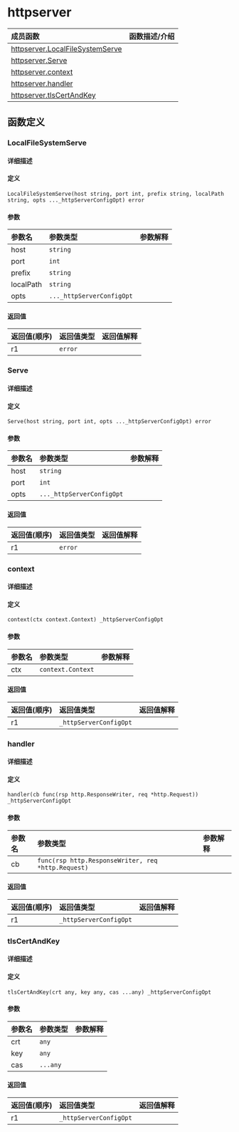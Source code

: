 # httpserver

|成员函数|函数描述/介绍|
|:------|:--------|
| [httpserver.LocalFileSystemServe](#LocalFileSystemServe) ||
| [httpserver.Serve](#Serve) ||
| [httpserver.context](#context) ||
| [httpserver.handler](#handler) ||
| [httpserver.tlsCertAndKey](#tlsCertAndKey) ||


## 函数定义
### LocalFileSystemServe

#### 详细描述


#### 定义

`LocalFileSystemServe(host string, port int, prefix string, localPath string, opts ..._httpServerConfigOpt) error`

#### 参数
|参数名|参数类型|参数解释|
|:-----------|:---------- |:-----------|
| host | `string` |   |
| port | `int` |   |
| prefix | `string` |   |
| localPath | `string` |   |
| opts | `..._httpServerConfigOpt` |   |

#### 返回值
|返回值(顺序)|返回值类型|返回值解释|
|:-----------|:---------- |:-----------|
| r1 | `error` |   |


### Serve

#### 详细描述


#### 定义

`Serve(host string, port int, opts ..._httpServerConfigOpt) error`

#### 参数
|参数名|参数类型|参数解释|
|:-----------|:---------- |:-----------|
| host | `string` |   |
| port | `int` |   |
| opts | `..._httpServerConfigOpt` |   |

#### 返回值
|返回值(顺序)|返回值类型|返回值解释|
|:-----------|:---------- |:-----------|
| r1 | `error` |   |


### context

#### 详细描述


#### 定义

`context(ctx context.Context) _httpServerConfigOpt`

#### 参数
|参数名|参数类型|参数解释|
|:-----------|:---------- |:-----------|
| ctx | `context.Context` |   |

#### 返回值
|返回值(顺序)|返回值类型|返回值解释|
|:-----------|:---------- |:-----------|
| r1 | `_httpServerConfigOpt` |   |


### handler

#### 详细描述


#### 定义

`handler(cb func(rsp http.ResponseWriter, req *http.Request)) _httpServerConfigOpt`

#### 参数
|参数名|参数类型|参数解释|
|:-----------|:---------- |:-----------|
| cb | `func(rsp http.ResponseWriter, req *http.Request)` |   |

#### 返回值
|返回值(顺序)|返回值类型|返回值解释|
|:-----------|:---------- |:-----------|
| r1 | `_httpServerConfigOpt` |   |


### tlsCertAndKey

#### 详细描述


#### 定义

`tlsCertAndKey(crt any, key any, cas ...any) _httpServerConfigOpt`

#### 参数
|参数名|参数类型|参数解释|
|:-----------|:---------- |:-----------|
| crt | `any` |   |
| key | `any` |   |
| cas | `...any` |   |

#### 返回值
|返回值(顺序)|返回值类型|返回值解释|
|:-----------|:---------- |:-----------|
| r1 | `_httpServerConfigOpt` |   |


